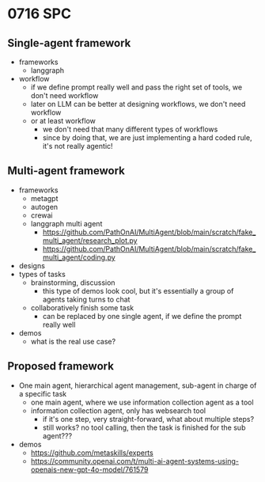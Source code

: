 # 0716 SPC

## Single-agent framework
* frameworks
  * langgraph
* workflow
  * if we define prompt really well and pass the right set of tools, we don't need workflow
  * later on LLM can be better at designing workflows, we don't need workflow
  * or at least workflow
    * we don't need that many different types of workflows
    * since by doing that, we are just implementing a hard coded rule, it's not really agentic!

## Multi-agent framework
* frameworks
  * metagpt
  * autogen
  * crewai
  * langgraph multi agent
    * https://github.com/PathOnAI/MultiAgent/blob/main/scratch/fake_multi_agent/research_plot.py
    * https://github.com/PathOnAI/MultiAgent/blob/main/scratch/fake_multi_agent/coding.py
* designs
* types of tasks
  * brainstorming, discussion
    * this type of demos look cool, but it's essentially a group of agents taking turns to chat
  * collaboratively finish some task
    * can be replaced by one single agent, if we define the prompt really well
* demos
  * what is the real use case?


## Proposed framework
* One main agent, hierarchical agent management, sub-agent in charge of a specific task
  * one main agent, where we use information collection agent as a tool
  * information collection agent, only has websearch tool
    * if it's one step, very straight-forward, what about multiple steps?
    * still works? no tool calling, then the task is finished for the sub agent???
* demos
  * https://github.com/metaskills/experts
  * https://community.openai.com/t/multi-ai-agent-systems-using-openais-new-gpt-4o-model/761579